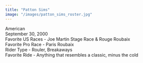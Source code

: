 ```yaml
---
title: "Patton Sims"
image: "/images/patton_sims_roster.jpg"
---
```


American \
September 30, 2000 \
Favorite US Races - Joe Martin Stage Race & Rouge Roubaix \
Favorite Pro Race - Paris Roubaix \
Rider Type - Rouler, Breakaways  \
Favorite Ride - Anything that resembles a classic, minus the cold
